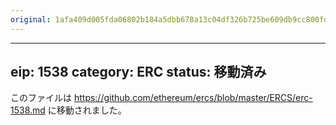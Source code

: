 ```yaml
---
original: 1afa409d005fda06802b184a5dbb678a13c04df326b725be609db9cc800fd450
---
```


---
eip: 1538
category: ERC
status: 移動済み
---

このファイルは https://github.com/ethereum/ercs/blob/master/ERCS/erc-1538.md に移動されました。